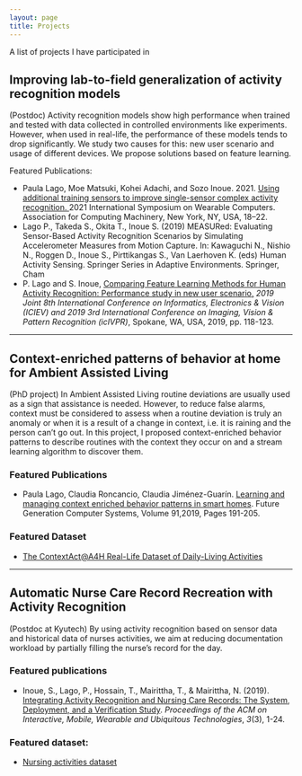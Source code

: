 ```yaml
---
layout: page
title: Projects
---
```


<p> A list of projects I have participated in </p>
<section>

  <h2 id="generalization">Improving lab-to-field generalization of activity recognition models</h2>
  <p>(Postdoc) Activity recognition models show high performance when trained and tested with data collected in controlled environments like experiments. However, when used in real-life, the performance of these models tends to drop significantly. We study two causes for this: new user scenario and usage of different devices. We propose solutions based on feature learning. </p>
  <div class="row"
    <h3>Featured Publications:</h3>
    <ul>
      <li>Paula Lago, Moe Matsuki, Kohei Adachi, and Sozo Inoue. 2021. <a href="https://dl.acm.org/doi/10.1145/3460421.3480421"> Using additional training sensors to improve single-sensor complex activity recognition. </a>2021 International Symposium on Wearable Computers. Association for Computing Machinery, New York, NY, USA, 18–22.</li>
      <li>Lago P., Takeda S., Okita T., Inoue S. (2019) MEASURed: Evaluating Sensor-Based Activity Recognition Scenarios by Simulating Accelerometer Measures from Motion Capture. In: Kawaguchi N., Nishio N., Roggen D., Inoue S., Pirttikangas S., Van Laerhoven K. (eds) Human Activity Sensing. Springer Series in Adaptive Environments. Springer, Cham</li>
      <li>P. Lago and S. Inoue, <a href="https://ieeexplore.ieee.org/document/8858548">Comparing Feature Learning Methods for Human Activity Recognition: Performance study in new user scenario,</a> <em>2019 Joint 8th International Conference on Informatics, Electronics &amp; Vision (ICIEV) and 2019 3rd International Conference on Imaging, Vision &amp; Pattern Recognition (icIVPR)</em>, Spokane, WA, USA, 2019, pp. 118-123.</li>
    </ul>
  </div>

  <hr class="major" />

  <h2>Context-enriched patterns of behavior at home for Ambient Assisted Living</h2>
  <p>(PhD project) In Ambient Assisted Living routine deviations are usually used as a sign that assistance is needed. However, to reduce false alarms, context must be considered to assess when a routine deviation is truly an anomaly or when it is a result of a change in context, i.e. it is raining and the person can&#8217;t go out.  In this project, I proposed context-enriched behavior patterns to describe routines with the context they occur on and a stream learning algorithm to discover them. </p>
  <div class="row">
    <h3>Featured Publications</h3>
    <ul>
      <li>Paula Lago, Claudia Roncancio, Claudia Jiménez-Guarín. <a href="https://www.sciencedirect.com/science/article/pii/S0167739X18307180">Learning and managing context enriched behavior patterns in smart homes</a>. Future Generation Computer Systems, Volume 91,2019, Pages 191-205.</li>
    </ul>
    <h3>Featured Dataset</h3>
    <ul>
      <li><a href="https://www.researchgate.net/publication/316710301_The_ContextActA4H_Real-Life_Dataset_of_Daily-Living_Activities">The ContextAct@A4H Real-Life Dataset of Daily-Living Activities </a></li>
    </ul>
  </div>

  <hr class="major" />

  <h2>Automatic Nurse Care Record Recreation with Activity Recognition </h2>
  <p>(Postdoc at Kyutech) By using activity recognition based on sensor data and historical data of nurses activities, we aim at reducing documentation workload by partially filling the nurse&#8217;s record for the day.</p>
  <div class=#row">
    <h3>Featured publications</h3>
    <ul>
      <li>Inoue, S., Lago, P., Hossain, T., Mairittha, T., &amp; Mairittha, N. (2019). <a href="https://dl.acm.org/doi/abs/10.1145/3351244">Integrating Activity Recognition and Nursing Care Records: The System, Deployment, and a Verification Study</a>. <em>Proceedings of the ACM on Interactive, Mobile, Wearable and Ubiquitous Technologies</em>, <em>3</em>(3), 1-24.</li>
    </ul>
    <h3>Featured dataset:</h3>
    <ul>
      <li> <a href="https://ieee-dataport.org/open-access/nurse-care-activities-datasets-laboratory-and-real-field">Nursing activities dataset</a></li>
    </ul>
  </div>
</section>
